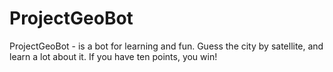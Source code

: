 # ProjectGeoBot
ProjectGeoBot - is a bot for learning and fun. Guess the city by satellite, and learn a lot about it.
If you have ten points, you win! 
